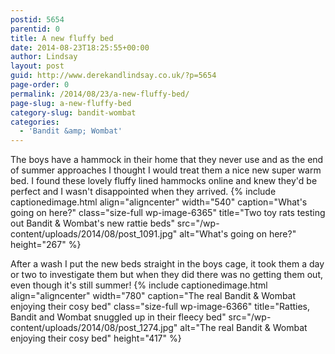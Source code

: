 ```yaml
---
postid: 5654
parentid: 0
title: A new fluffy bed
date: 2014-08-23T18:25:55+00:00
author: Lindsay
layout: post
guid: http://www.derekandlindsay.co.uk/?p=5654
page-order: 0
permalink: /2014/08/23/a-new-fluffy-bed/
page-slug: a-new-fluffy-bed
category-slug: bandit-wombat
categories:
  - 'Bandit &amp; Wombat'
---
```

The boys have a hammock in their home that they never use and as the end of summer approaches I thought I would treat them a nice new super warm bed. I found these lovely fluffy lined hammocks online and knew they'd be perfect and I wasn't disappointed when they arrived. {% include captionedimage.html align="aligncenter" width="540" caption="What's going on here?" class="size-full wp-image-6365" title="Two toy rats testing out Bandit & Wombat's new rattie beds" src="/wp-content/uploads/2014/08/post_1091.jpg" alt="What's going on here?" height="267" %} 

After a wash I put the new beds straight in the boys cage, it took them a day or two to investigate them but when they did there was no getting them out, even though it's still summer! {% include captionedimage.html align="aligncenter" width="780" caption="The real Bandit & Wombat enjoying their cosy bed" class="size-full wp-image-6366" title="Ratties, Bandit and Wombat snuggled up in their fleecy bed" src="/wp-content/uploads/2014/08/post_1274.jpg" alt="The real Bandit & Wombat enjoying their cosy bed" height="417" %} 

<p style="text-align: center;">